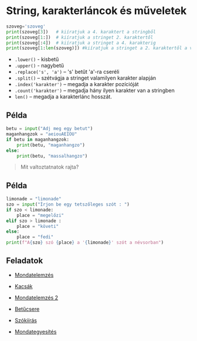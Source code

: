 # String, karakterláncok és műveletek

```py
szoveg='szoveg'
print(szoveg[3])   # kiíratjuk a 4. karaktert a stringből
print(szoveg[1:])  # kiíratjuk a stringet 2. karaktertől
print(szoveg[:4])  # kiíratjuk a stringet a 4. karakterig
print(szoveg[1:len(szoveg)]) #kiíratjuk a stringet a 2. karaktertől a végéig.
```

- `.lower()` - kisbetű
- `.upper()` - nagybetű
- `.replace('s', 'a')` – 's' betűt 'a'-ra cseréli
- `.split()` – szétvágja a stringet valamilyen karakter alapján
- `.index('karakter')` – megadja a karakter pozícióját
- `.count('karakter')` – megadja hány ilyen karakter van a stringben
- `len()` – megadja a karakterlánc hosszát.

## Példa
```py
betu = input("Adj meg egy betut")
maganhangzok = "aeiouAEIOU"
if betu in maganhangzok:
    print(betu, "maganhangzo")
else:
    print(betu, "massalhangzo")
```
> Mit valtoztatnatok rajta? 

##  Példa
```py
limonade = "limonade"
szo = input("Írjon be egy tetszőleges szót : ")
if szo < limonade:
    place = "megelőzi"
elif szo > limonade :
    place = "követi"
else:
    place = "fedi"
print(f"A{szo} szó {place} a '{limonade}' szót a névsorban")

```

## Feladatok
- [Mondatelemzés](https://github.com/SpsKnSK/api/blob/main/Exercies/09_string/e01_workWithCharacters.md#hu)

- [Kacsák](https://github.com/SpsKnSK/api/blob/main/Exercies/09_string/e02_ducks.md#hu)

- [Mondatelemzés 2](https://github.com/SpsKnSK/api/blob/main/Exercies/09_string/e03_workingWithSentence.md#hu)

- [Betűcsere](https://github.com/SpsKnSK/api/blob/main/Exercies/09_string/e04_replace.md#hu)

- [Szókiírás](https://github.com/SpsKnSK/api/blob/main/Exercies/09_string/e05_printWord.md#hu)

- [Mondategyesítés](https://github.com/SpsKnSK/api/blob/main/Exercies/09_string/e06_assemblyASentence.md#hu)
